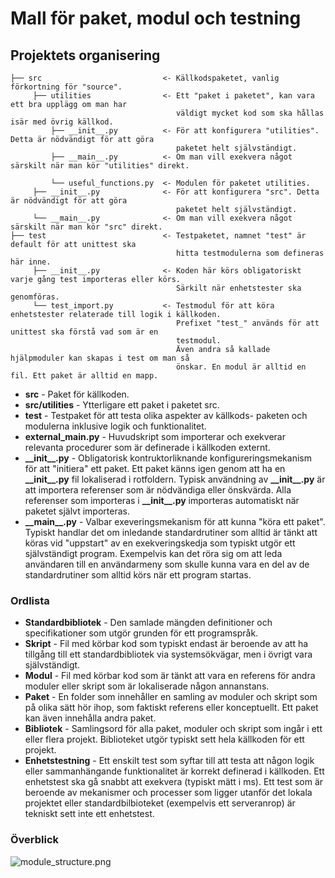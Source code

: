 # Mall för paket, modul och testning

## Projektets organisering
```
├── src                           <- Källkodspaketet, vanlig förkortning för "source".
     ├── utilities                <- Ett "paket i paketet", kan vara ett bra upplägg om man har 
                                     väldigt mycket kod som ska hållas isär med övrig källkod.
         ├── __init__.py          <- För att konfigurera "utilities". Detta är nödvändigt för att göra 
                                     paketet helt självständigt.
         ├── __main__.py          <- Om man vill exekvera något särskilt när man kör "utilities" direkt.

         └── useful_functions.py  <- Modulen för paketet utilities.
     ├── __init__.py              <- För att konfigurera "src". Detta är nödvändigt för att göra 
                                     paketet helt självständigt.
     └── __main__.py              <- Om man vill exekvera något särskilt när man kör "src" direkt.
├── test                          <- Testpaketet, namnet "test" är default för att unittest ska
                                     hitta testmodulerna som defineras här inne.
     ├── __init__.py              <- Koden här körs obligatoriskt varje gång test importeras eller körs.
                                     Särkilt när enhetstester ska genomföras.
     └── test_import.py           <- Testmodul för att köra enhetstester relaterade till logik i källkoden. 
                                     Prefixet "test_" används för att unittest ska förstå vad som är en
                                     testmodul.
                                     Även andra så kallade hjälpmoduler kan skapas i test om man så 
                                     önskar. En modul är alltid en fil. Ett paket är alltid en mapp.
```

- **src** - Paket för källkoden.
- **src/utilities** - Ytterligare ett paket i paketet src.
- **test** - Testpaket för att testa olika aspekter av källkods- paketen och modulerna inklusive logik och funktionalitet.
- **external_main.py** - Huvudskript som importerar och exekverar relevanta procedurer som är definerade i källkoden externt.
- **\_\_init\_\_.py** - Obligatorisk kontruktorliknande konfigureringsmekanism för att "initiera" ett paket. Ett paket känns igen genom att ha en **\_\_init\_\_.py** fil lokaliserad i rotfoldern. Typisk användning av **\_\_init\_\_.py** är att importera referenser som är nödvändiga eller önskvärda. Alla referenser som importeras i **\_\_init\_\_.py** importeras automatiskt när paketet självt importeras.
- **\_\_main\_\_.py** - Valbar exeveringsmekanism för att kunna "köra ett paket". Typiskt handlar det om inledande standardrutiner som alltid är tänkt att köras vid "uppstart" av en exekveringskedja som typiskt utgör ett självständigt program. Exempelvis kan det röra sig om att leda användaren till en användarmeny som skulle kunna vara en del av de standardrutiner som alltid körs när ett program startas.

### Ordlista
- **Standardbibliotek** - Den samlade mängden definitioner och specifikationer som utgör grunden för ett programspråk.
- **Skript** - Fil med körbar kod som typiskt endast är beroende av att ha tillgång till ett standardbibliotek via systemsökvägar, men i övrigt vara självständigt.
- **Modul** - Fil med körbar kod som är tänkt att vara en referens för andra moduler eller skript som är lokaliserade någon annanstans.
- **Paket** - En folder som innehåller en samling av moduler och skript som på olika sätt hör ihop, som faktiskt referens eller konceptuellt. Ett paket kan även innehålla andra paket.
- **Bibliotek** - Samlingsord för alla paket, moduler och skript som ingår i ett eller flera projekt. Biblioteket utgör typiskt sett hela källkoden för ett projekt.
- **Enhetstestning** - Ett enskilt test som syftar till att testa att någon logik eller sammanhängande funktionalitet är korrekt definerad i källkoden. Ett enhetstest ska gå snabbt att exekvera (typiskt mätt i  ms). Ett test som är beroende av mekanismer och processer som ligger utanför det lokala projektet eller standardbilbioteket (exempelvis ett serveranrop) är tekniskt sett inte ett enhetstest.

### Överblick
![module_structure.png](https://gitlab.com/dareut/project_template/-/raw/master/notes/module_structure.png)
